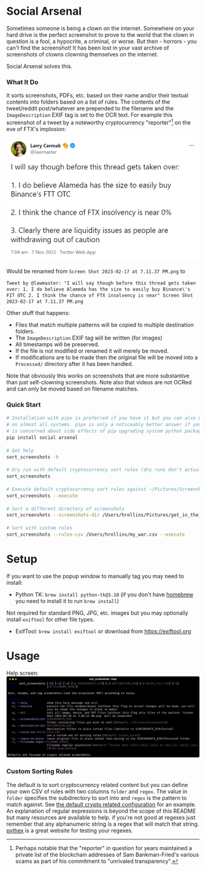 # Social Arsenal
Sometimes someone is being a clown on the internet. Somewhere on your hard drive is the perfect screenshot to prove to the world that the clown in question is a fool, a hypocrite, a criminal, or worse. But then - horrors - you can't find the screenshot! It has been lost in your vast archive of screenshots of clowns clowning themselves on the internet.

Social Arsenal solves this.

### What It Do

It sorts screenshots, PDFs, etc. based on their name and/or their textual contents into folders based on a list of rules. The contents of the tweet/reddit post/whatever are prepended to the filename and the `ImageDescription` EXIF tag is set to the OCR text. For example this screenshot of a tweet by a noteworthy cryptocurrency "reporter"[^1] on the eve of FTX's implosion:

![](doc/larry_cermak_on_alameda_and_ftx.png)

Would be renamed from `Screen Shot 2023-02-17 at 7.11.37 PM.png` to

```
Tweet by @lawmaster: "I will say though before this thread gets taken over: 1. I do believe Alameda has the size to easily buy Binance\'s FIT OTC 2. I think the chance of FTX insolvency is near" Screen Shot 2023-02-17 at 7.11.37 PM.png
```

Other stuff that happens:
* Files that match multiple patterns will be copied to multiple destination folders.
* The `ImageDescription` EXIF tag will be written (for images)
* All timestamps will be preserved.
* If the file is not modified or renamed it will merely be moved.
* If modifications are to be made then the original file will be moved into a `Processed/` directory after it has been handled.

Note that obviously this works on screenshots that are more substantive than just self-clowning screenshots. Note also that videos are not OCRed and can only be moved based on filename matches.

### Quick Start
```sh
# Installation with pipx is preferred if you have it but you can also use pip which comes standard
# on almost all systems. pipx is only a noticeably better answer if you're a python programmer who
# is concerned about side effects of pip upgrading system python packages.
pip install social arsenal

# Get help
sort_screenshots -h

# Dry run with default cryptocurrency sort rules (dry runs don't actually move anything, they just show you what)
sort_screenshots

# Execute default cryptocurrency sort rules against ~/Pictures/Screenshots
sort_screenshots --execute

# Sort a different directory of screenshots
sort_screenshots --screenshots-dir /Users/hrollins/Pictures/get_in_the_van/tourphotos --execute

# Sort with custom rules
sort_screenshots --rules-csv /Users/hrollins/my_war.csv --execute
```

# Setup
If you want to use the popup window to manually tag you may need to install:
* Python TK: `brew install python-tk@3.10` (if you don't have [homebrew](https://brew.sh/) you need to install it to run `brew install`)

Not required for standard PNG, JPG, etc. images but you may optionally install `exiftool` for other file types.
* ExifTool: `brew install exiftool` or download from https://exiftool.org


# Usage
Help screen:
![](doc/sort_screenshots_help.png)

### Custom Sorting Rules
The default is to sort cryptocurrency related content but you can define your own CSV of rules with two columns `folder` and `regex`. The value in `folder` specifies the subdirectory to sort into and `regex` is the pattern to match against. See [the default crypto related configuration](social_arsenal/sorting_rules/crypto.csv) for an example. An explanation of regular expressions is beyond the scope of this README but many resources are available to help. if you're not good at regexes just remember that any alphanumeric string is a regex that will match that string. [pythex](http://pythex.org/) is a great website for testing your regexes.


[^1]: Perhaps notable that the "reporter" in question for years maintained a private list of the blockchain addresses of Sam Bankman-Fried's various scams as part of his commitment to "unrivaled transparency".
